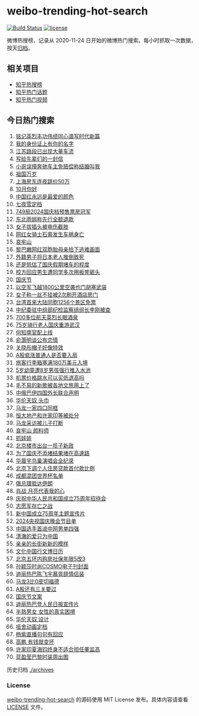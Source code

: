 # weibo-trending-hot-search

[![Build Status](https://github.com/justjavac/weibo-trending-hot-search/workflows/ci/badge.svg?branch=master)](https://github.com/justjavac/weibo-trending-hot-search/actions)
[![license](https://img.shields.io/github/license/justjavac/weibo-trending-hot-search)](https://github.com/justjavac/weibo-trending-hot-search/blob/master/LICENSE)

微博热搜榜，记录从 2020-11-24 日开始的微博热门搜索。每小时抓取一次数据，按天[归档](./archives)。

## 相关项目

- [知乎热搜榜](https://github.com/justjavac/zhihu-trending-top-search)
- [知乎热门话题](https://github.com/justjavac/zhihu-trending-hot-questions)
- [知乎热门视频](https://github.com/justjavac/zhihu-trending-hot-video)

## 今日热门搜索

<!-- BEGIN -->
<!-- 最后更新时间 Tue Oct 01 2024 03:09:51 GMT+0800 (China Standard Time) -->

1. [铭记英烈丰功伟绩同心谱写时代新篇](https://s.weibo.com//weibo?q=%23%E9%93%AD%E8%AE%B0%E8%8B%B1%E7%83%88%E4%B8%B0%E5%8A%9F%E4%BC%9F%E7%BB%A9%E5%90%8C%E5%BF%83%E8%B0%B1%E5%86%99%E6%97%B6%E4%BB%A3%E6%96%B0%E7%AF%87%23&Refer=new_time)
1. [我的身份证上有你的名字](https://s.weibo.com//weibo?q=%23%E6%88%91%E7%9A%84%E8%BA%AB%E4%BB%BD%E8%AF%81%E4%B8%8A%E6%9C%89%E4%BD%A0%E7%9A%84%E5%90%8D%E5%AD%97%23&t=31&band_rank=10&Refer=top)
1. [江苏路段已出现大量车流](https://s.weibo.com//weibo?q=%23%E6%B1%9F%E8%8B%8F%E8%B7%AF%E6%AE%B5%E5%B7%B2%E5%87%BA%E7%8E%B0%E5%A4%A7%E9%87%8F%E8%BD%A6%E6%B5%81%23&t=31&band_rank=35&Refer=top)
1. [写给先辈们的一封信](https://s.weibo.com//weibo?q=%23%E5%86%99%E7%BB%99%E5%85%88%E8%BE%88%E4%BB%AC%E7%9A%84%E4%B8%80%E5%B0%81%E4%BF%A1%23&t=31&band_rank=3&Refer=top)
1. [小哥误撞奔驰车主免赔偿称结婚叫我](https://s.weibo.com//weibo?q=%23%E5%B0%8F%E5%93%A5%E8%AF%AF%E6%92%9E%E5%A5%94%E9%A9%B0%E8%BD%A6%E4%B8%BB%E5%85%8D%E8%B5%94%E5%81%BF%E7%A7%B0%E7%BB%93%E5%A9%9A%E5%8F%AB%E6%88%91%23&t=31&band_rank=1&Refer=top)
1. [祖国万岁](https://s.weibo.com//weibo?q=%23%E7%A5%96%E5%9B%BD%E4%B8%87%E5%B2%81%23&t=31&band_rank=4&Refer=top)
1. [上海房东连夜跳价50万](https://s.weibo.com//weibo?q=%23%E4%B8%8A%E6%B5%B7%E6%88%BF%E4%B8%9C%E8%BF%9E%E5%A4%9C%E8%B7%B3%E4%BB%B750%E4%B8%87%23&t=31&band_rank=4&Refer=top)
1. [10月你好](https://s.weibo.com//weibo?q=%2310%E6%9C%88%E4%BD%A0%E5%A5%BD%23&t=31&band_rank=17&Refer=top)
1. [中国红永远是最爱的颜色](https://s.weibo.com//weibo?q=%23%E4%B8%AD%E5%9B%BD%E7%BA%A2%E6%B0%B8%E8%BF%9C%E6%98%AF%E6%9C%80%E7%88%B1%E7%9A%84%E9%A2%9C%E8%89%B2%23&t=31&band_rank=24&Refer=top)
1. [七夜雪定档](https://s.weibo.com//weibo?q=%23%E4%B8%83%E5%A4%9C%E9%9B%AA%E5%AE%9A%E6%A1%A3%23&t=31&band_rank=8&Refer=top)
1. [749局2024国庆档预售票房冠军](https://s.weibo.com//weibo?q=%23749%E5%B1%802024%E5%9B%BD%E5%BA%86%E6%A1%A3%E9%A2%84%E5%94%AE%E7%A5%A8%E6%88%BF%E5%86%A0%E5%86%9B%23&t=31&band_rank=9&Refer=top)
1. [东北雨姐称先行全额退款](https://s.weibo.com//weibo?q=%23%E4%B8%9C%E5%8C%97%E9%9B%A8%E5%A7%90%E7%A7%B0%E5%85%88%E8%A1%8C%E5%85%A8%E9%A2%9D%E9%80%80%E6%AC%BE%23&t=31&band_rank=19&Refer=top)
1. [女子拔插头被电伤截肢](https://s.weibo.com//weibo?q=%23%E5%A5%B3%E5%AD%90%E6%8B%94%E6%8F%92%E5%A4%B4%E8%A2%AB%E7%94%B5%E4%BC%A4%E6%88%AA%E8%82%A2%23&t=31&band_rank=11&Refer=top)
1. [网红女骑士石膏发生车祸身亡](https://s.weibo.com//weibo?q=%23%E7%BD%91%E7%BA%A2%E5%A5%B3%E9%AA%91%E5%A3%AB%E7%9F%B3%E8%86%8F%E5%8F%91%E7%94%9F%E8%BD%A6%E7%A5%B8%E8%BA%AB%E4%BA%A1%23&t=31&band_rank=13&Refer=top)
1. [哀牢山](https://s.weibo.com//weibo?q=%E5%93%80%E7%89%A2%E5%B1%B1&t=31&band_rank=15&Refer=top)
1. [黎巴嫩网红双胞胎母亲拍下逃难画面](https://s.weibo.com//weibo?q=%23%E9%BB%8E%E5%B7%B4%E5%AB%A9%E7%BD%91%E7%BA%A2%E5%8F%8C%E8%83%9E%E8%83%8E%E6%AF%8D%E4%BA%B2%E6%8B%8D%E4%B8%8B%E9%80%83%E9%9A%BE%E7%94%BB%E9%9D%A2%23&t=31&band_rank=14&Refer=top)
1. [外籍男子将日本老人推倒致死](https://s.weibo.com//weibo?q=%23%E5%A4%96%E7%B1%8D%E7%94%B7%E5%AD%90%E5%B0%86%E6%97%A5%E6%9C%AC%E8%80%81%E4%BA%BA%E6%8E%A8%E5%80%92%E8%87%B4%E6%AD%BB%23&t=31&band_rank=18&Refer=top)
1. [还是低估了国庆假期堵车的程度](https://s.weibo.com//weibo?q=%23%E8%BF%98%E6%98%AF%E4%BD%8E%E4%BC%B0%E4%BA%86%E5%9B%BD%E5%BA%86%E5%81%87%E6%9C%9F%E5%A0%B5%E8%BD%A6%E7%9A%84%E7%A8%8B%E5%BA%A6%23&t=31&band_rank=12&Refer=top)
1. [校方回应男生遭同学多次用板凳砸头](https://s.weibo.com//weibo?q=%23%E6%A0%A1%E6%96%B9%E5%9B%9E%E5%BA%94%E7%94%B7%E7%94%9F%E9%81%AD%E5%90%8C%E5%AD%A6%E5%A4%9A%E6%AC%A1%E7%94%A8%E6%9D%BF%E5%87%B3%E7%A0%B8%E5%A4%B4%23&t=31&band_rank=37&Refer=top)
1. [国庆节](https://s.weibo.com//weibo?q=%E5%9B%BD%E5%BA%86%E8%8A%82&t=31&band_rank=2&Refer=top)
1. [以空军飞越1800公里空袭也门胡塞武装](https://s.weibo.com//weibo?q=%23%E4%BB%A5%E7%A9%BA%E5%86%9B%E9%A3%9E%E8%B6%8A1800%E5%85%AC%E9%87%8C%E7%A9%BA%E8%A2%AD%E4%B9%9F%E9%97%A8%E8%83%A1%E5%A1%9E%E6%AD%A6%E8%A3%85%23&t=31&band_rank=20&Refer=top)
1. [女子称一丝不挂被2次刷开酒店房门](https://s.weibo.com//weibo?q=%23%E5%A5%B3%E5%AD%90%E7%A7%B0%E4%B8%80%E4%B8%9D%E4%B8%8D%E6%8C%82%E8%A2%AB2%E6%AC%A1%E5%88%B7%E5%BC%80%E9%85%92%E5%BA%97%E6%88%BF%E9%97%A8%23&t=31&band_rank=21&Refer=top)
1. [台湾首来大陆同胞1256个景区免票](https://s.weibo.com//weibo?q=%23%E5%8F%B0%E6%B9%BE%E9%A6%96%E6%9D%A5%E5%A4%A7%E9%99%86%E5%90%8C%E8%83%9E1256%E4%B8%AA%E6%99%AF%E5%8C%BA%E5%85%8D%E7%A5%A8%23&t=31&band_rank=27&Refer=top)
1. [中纪委驻中组部纪检监察组组长李刚被查](https://s.weibo.com//weibo?q=%23%E4%B8%AD%E7%BA%AA%E5%A7%94%E9%A9%BB%E4%B8%AD%E7%BB%84%E9%83%A8%E7%BA%AA%E6%A3%80%E7%9B%91%E5%AF%9F%E7%BB%84%E7%BB%84%E9%95%BF%E6%9D%8E%E5%88%9A%E8%A2%AB%E6%9F%A5%23&t=31&band_rank=25&Refer=top)
1. [700多位航天英烈长眠酒泉](https://s.weibo.com//weibo?q=%23700%E5%A4%9A%E4%BD%8D%E8%88%AA%E5%A4%A9%E8%8B%B1%E7%83%88%E9%95%BF%E7%9C%A0%E9%85%92%E6%B3%89%23&t=31&band_rank=6&Refer=top)
1. [75岁骑行老人国庆重游武汉](https://s.weibo.com//weibo?q=%2375%E5%B2%81%E9%AA%91%E8%A1%8C%E8%80%81%E4%BA%BA%E5%9B%BD%E5%BA%86%E9%87%8D%E6%B8%B8%E6%AD%A6%E6%B1%89%23&t=31&band_rank=30&Refer=top)
1. [何知南官配上线](https://s.weibo.com//weibo?q=%E4%BD%95%E7%9F%A5%E5%8D%97%E5%AE%98%E9%85%8D%E4%B8%8A%E7%BA%BF&t=31&band_rank=20&Refer=top)
1. [俞灏明谈公布恋情](https://s.weibo.com//weibo?q=%23%E4%BF%9E%E7%81%8F%E6%98%8E%E8%B0%88%E5%85%AC%E5%B8%83%E6%81%8B%E6%83%85%23&t=31&band_rank=36&Refer=top)
1. [关晓彤帽子好像特效](https://s.weibo.com//weibo?q=%E5%85%B3%E6%99%93%E5%BD%A4%E5%B8%BD%E5%AD%90%E5%A5%BD%E5%83%8F%E7%89%B9%E6%95%88&t=31&band_rank=28&Refer=top)
1. [A股疯涨普通人是否要入局](https://s.weibo.com//weibo?q=%23A%E8%82%A1%E7%96%AF%E6%B6%A8%E6%99%AE%E9%80%9A%E4%BA%BA%E6%98%AF%E5%90%A6%E8%A6%81%E5%85%A5%E5%B1%80%23&t=31&band_rank=19&Refer=top)
1. [旅客行李箱塞满180万美元入境](https://s.weibo.com//weibo?q=%23%E6%97%85%E5%AE%A2%E8%A1%8C%E6%9D%8E%E7%AE%B1%E5%A1%9E%E6%BB%A1180%E4%B8%87%E7%BE%8E%E5%85%83%E5%85%A5%E5%A2%83%23&t=31&band_rank=31&Refer=top)
1. [5岁幼童遭8岁男孩强行推入水池](https://s.weibo.com//weibo?q=%235%E5%B2%81%E5%B9%BC%E7%AB%A5%E9%81%AD8%E5%B2%81%E7%94%B7%E5%AD%A9%E5%BC%BA%E8%A1%8C%E6%8E%A8%E5%85%A5%E6%B0%B4%E6%B1%A0%23&t=31&band_rank=26&Refer=top)
1. [机票价格跳水可以买低退高吗](https://s.weibo.com//weibo?q=%23%E6%9C%BA%E7%A5%A8%E4%BB%B7%E6%A0%BC%E8%B7%B3%E6%B0%B4%E5%8F%AF%E4%BB%A5%E4%B9%B0%E4%BD%8E%E9%80%80%E9%AB%98%E5%90%97%23&t=31&band_rank=31&Refer=top)
1. [毛不易的新歌被各地文旅用上了](https://s.weibo.com//weibo?q=%E6%AF%9B%E4%B8%8D%E6%98%93%E7%9A%84%E6%96%B0%E6%AD%8C%E8%A2%AB%E5%90%84%E5%9C%B0%E6%96%87%E6%97%85%E7%94%A8%E4%B8%8A%E4%BA%86&t=31&band_rank=27&Refer=top)
1. [中俄巴伊四国外长联合声明](https://s.weibo.com//weibo?q=%23%E4%B8%AD%E4%BF%84%E5%B7%B4%E4%BC%8A%E5%9B%9B%E5%9B%BD%E5%A4%96%E9%95%BF%E8%81%94%E5%90%88%E5%A3%B0%E6%98%8E%23&t=31&band_rank=42&Refer=top)
1. [华伦天奴 头巾](https://s.weibo.com//weibo?q=%E5%8D%8E%E4%BC%A6%E5%A4%A9%E5%A5%B4%20%E5%A4%B4%E5%B7%BE&t=31&band_rank=45&Refer=top)
1. [马龙一家四口同框](https://s.weibo.com//weibo?q=%23%E9%A9%AC%E9%BE%99%E4%B8%80%E5%AE%B6%E5%9B%9B%E5%8F%A3%E5%90%8C%E6%A1%86%23&t=31&band_rank=22&Refer=top)
1. [恒大地产和许家印等被处分](https://s.weibo.com//weibo?q=%23%E6%81%92%E5%A4%A7%E5%9C%B0%E4%BA%A7%E5%92%8C%E8%AE%B8%E5%AE%B6%E5%8D%B0%E7%AD%89%E8%A2%AB%E5%A4%84%E5%88%86%23&t=31&band_rank=16&Refer=top)
1. [马龙采访被儿子打断](https://s.weibo.com//weibo?q=%23%E9%A9%AC%E9%BE%99%E9%87%87%E8%AE%BF%E8%A2%AB%E5%84%BF%E5%AD%90%E6%89%93%E6%96%AD%23&t=31&band_rank=5&Refer=top)
1. [哀牢山 颜料师](https://s.weibo.com//weibo?q=%E5%93%80%E7%89%A2%E5%B1%B1%20%E9%A2%9C%E6%96%99%E5%B8%88&t=31&band_rank=33&Refer=top)
1. [抓娃娃](https://s.weibo.com//weibo?q=%E6%8A%93%E5%A8%83%E5%A8%83&t=31&band_rank=50&Refer=top)
1. [北京楼市出台一揽子新政](https://s.weibo.com//weibo?q=%23%E5%8C%97%E4%BA%AC%E6%A5%BC%E5%B8%82%E5%87%BA%E5%8F%B0%E4%B8%80%E6%8F%BD%E5%AD%90%E6%96%B0%E6%94%BF%23&t=31&band_rank=7&Refer=top)
1. [为了国庆不添堵结果堵在高速路](https://s.weibo.com//weibo?q=%23%E4%B8%BA%E4%BA%86%E5%9B%BD%E5%BA%86%E4%B8%8D%E6%B7%BB%E5%A0%B5%E7%BB%93%E6%9E%9C%E5%A0%B5%E5%9C%A8%E9%AB%98%E9%80%9F%E8%B7%AF%23&t=31&band_rank=23&Refer=top)
1. [华晨宇鸟巢演唱会全纪录](https://s.weibo.com//weibo?q=%23%E5%8D%8E%E6%99%A8%E5%AE%87%E9%B8%9F%E5%B7%A2%E6%BC%94%E5%94%B1%E4%BC%9A%E5%85%A8%E7%BA%AA%E5%BD%95%23&t=31&band_rank=26&Refer=top)
1. [北京下调个人住房贷款首付款比例](https://s.weibo.com//weibo?q=%23%E5%8C%97%E4%BA%AC%E4%B8%8B%E8%B0%83%E4%B8%AA%E4%BA%BA%E4%BD%8F%E6%88%BF%E8%B4%B7%E6%AC%BE%E9%A6%96%E4%BB%98%E6%AC%BE%E6%AF%94%E4%BE%8B%23&t=31&band_rank=17&Refer=top)
1. [成都混团世界杯名单](https://s.weibo.com//weibo?q=%23%E6%88%90%E9%83%BD%E6%B7%B7%E5%9B%A2%E4%B8%96%E7%95%8C%E6%9D%AF%E5%90%8D%E5%8D%95%23&t=31&band_rank=40&Refer=top)
1. [俄总理抵达伊朗](https://s.weibo.com//weibo?q=%23%E4%BF%84%E6%80%BB%E7%90%86%E6%8A%B5%E8%BE%BE%E4%BC%8A%E6%9C%97%23&t=31&band_rank=39&Refer=top)
1. [肖战 月亮代表我的心](https://s.weibo.com//weibo?q=%E8%82%96%E6%88%98%20%E6%9C%88%E4%BA%AE%E4%BB%A3%E8%A1%A8%E6%88%91%E7%9A%84%E5%BF%83&t=31&band_rank=43&Refer=top)
1. [庆祝中华人民共和国成立75周年招待会](https://s.weibo.com//weibo?q=%23%E5%BA%86%E7%A5%9D%E4%B8%AD%E5%8D%8E%E4%BA%BA%E6%B0%91%E5%85%B1%E5%92%8C%E5%9B%BD%E6%88%90%E7%AB%8B75%E5%91%A8%E5%B9%B4%E6%8B%9B%E5%BE%85%E4%BC%9A%23&t=31&band_rank=38&Refer=top)
1. [志愿军存亡之战](https://s.weibo.com//weibo?q=%E5%BF%97%E6%84%BF%E5%86%9B%E5%AD%98%E4%BA%A1%E4%B9%8B%E6%88%98&t=31&band_rank=50&Refer=top)
1. [新中国成立75周年主题宣传片](https://s.weibo.com//weibo?q=%23%E6%96%B0%E4%B8%AD%E5%9B%BD%E6%88%90%E7%AB%8B75%E5%91%A8%E5%B9%B4%E4%B8%BB%E9%A2%98%E5%AE%A3%E4%BC%A0%E7%89%87%23&t=31&band_rank=33&Refer=top)
1. [2024央视国庆晚会节目单](https://s.weibo.com//weibo?q=%232024%E5%A4%AE%E8%A7%86%E5%9B%BD%E5%BA%86%E6%99%9A%E4%BC%9A%E8%8A%82%E7%9B%AE%E5%8D%95%23&t=31&band_rank=34&Refer=top)
1. [中国选手首进中网男单四强](https://s.weibo.com//weibo?q=%23%E4%B8%AD%E5%9B%BD%E9%80%89%E6%89%8B%E9%A6%96%E8%BF%9B%E4%B8%AD%E7%BD%91%E7%94%B7%E5%8D%95%E5%9B%9B%E5%BC%BA%23&t=31&band_rank=41&Refer=top)
1. [清澈的爱只为中国](https://s.weibo.com//weibo?q=%23%E6%B8%85%E6%BE%88%E7%9A%84%E7%88%B1%E5%8F%AA%E4%B8%BA%E4%B8%AD%E5%9B%BD%23&Refer=new_time)
1. [亲亲的长街新新的模样](https://s.weibo.com//weibo?q=%23%E4%BA%B2%E4%BA%B2%E7%9A%84%E9%95%BF%E8%A1%97%E6%96%B0%E6%96%B0%E7%9A%84%E6%A8%A1%E6%A0%B7%23&t=31&band_rank=3&Refer=top)
1. [文化中国行文博日历](https://s.weibo.com//weibo?q=%23%E6%96%87%E5%8C%96%E4%B8%AD%E5%9B%BD%E8%A1%8C%E6%96%87%E5%8D%9A%E6%97%A5%E5%8E%86%23&t=31&band_rank=10&Refer=top)
1. [北京五环内购房社保年限5改3](https://s.weibo.com//weibo?q=%23%E5%8C%97%E4%BA%AC%E4%BA%94%E7%8E%AF%E5%86%85%E8%B4%AD%E6%88%BF%E7%A4%BE%E4%BF%9D%E5%B9%B4%E9%99%905%E6%94%B93%23&t=31&band_rank=49&Refer=top)
1. [孙颖莎时尚COSMO电子刊封面](https://s.weibo.com//weibo?q=%23%E5%AD%99%E9%A2%96%E8%8E%8E%E6%97%B6%E5%B0%9ACOSMO%E7%94%B5%E5%AD%90%E5%88%8A%E5%B0%81%E9%9D%A2%23&t=31&band_rank=32&Refer=top)
1. [迪丽热巴陈飞宇慕胥辞情侣装](https://s.weibo.com//weibo?q=%23%E8%BF%AA%E4%B8%BD%E7%83%AD%E5%B7%B4%E9%99%88%E9%A3%9E%E5%AE%87%E6%85%95%E8%83%A5%E8%BE%9E%E6%83%85%E4%BE%A3%E8%A3%85%23&t=31&band_rank=29&Refer=top)
1. [马龙3比0皮切福德](https://s.weibo.com//weibo?q=%23%E9%A9%AC%E9%BE%993%E6%AF%940%E7%9A%AE%E5%88%87%E7%A6%8F%E5%BE%B7%23&t=31&band_rank=44&Refer=top)
1. [A股还有三关要过](https://s.weibo.com//weibo?q=%23A%E8%82%A1%E8%BF%98%E6%9C%89%E4%B8%89%E5%85%B3%E8%A6%81%E8%BF%87%23&t=31&band_rank=30&Refer=top)
1. [国庆节文案](https://s.weibo.com//weibo?q=%E5%9B%BD%E5%BA%86%E8%8A%82%E6%96%87%E6%A1%88&t=31&band_rank=46&Refer=top)
1. [迪丽热巴登人民日报宣传片](https://s.weibo.com//weibo?q=%23%E8%BF%AA%E4%B8%BD%E7%83%AD%E5%B7%B4%E7%99%BB%E4%BA%BA%E6%B0%91%E6%97%A5%E6%8A%A5%E5%AE%A3%E4%BC%A0%E7%89%87%23&t=31&band_rank=48&Refer=top)
1. [半熟男女 女性的真实困境](https://s.weibo.com//weibo?q=%E5%8D%8A%E7%86%9F%E7%94%B7%E5%A5%B3%20%E5%A5%B3%E6%80%A7%E7%9A%84%E7%9C%9F%E5%AE%9E%E5%9B%B0%E5%A2%83&t=31&band_rank=34&Refer=top)
1. [华伦天奴 设计](https://s.weibo.com//weibo?q=%E5%8D%8E%E4%BC%A6%E5%A4%A9%E5%A5%B4%20%E8%AE%BE%E8%AE%A1&t=31&band_rank=35&Refer=top)
1. [哑舍动画定档](https://s.weibo.com//weibo?q=%23%E5%93%91%E8%88%8D%E5%8A%A8%E7%94%BB%E5%AE%9A%E6%A1%A3%23&t=31&band_rank=39&Refer=top)
1. [杨紫直播句句有回应](https://s.weibo.com//weibo?q=%E6%9D%A8%E7%B4%AB%E7%9B%B4%E6%92%AD%E5%8F%A5%E5%8F%A5%E6%9C%89%E5%9B%9E%E5%BA%94&t=31&band_rank=42&Refer=top)
1. [高鹏 有钱就变坏](https://s.weibo.com//weibo?q=%E9%AB%98%E9%B9%8F%20%E6%9C%89%E9%92%B1%E5%B0%B1%E5%8F%98%E5%9D%8F&t=31&band_rank=47&Refer=top)
1. [许家印夏海钧终身不适合担任董监高](https://s.weibo.com//weibo?q=%23%E8%AE%B8%E5%AE%B6%E5%8D%B0%E5%A4%8F%E6%B5%B7%E9%92%A7%E7%BB%88%E8%BA%AB%E4%B8%8D%E9%80%82%E5%90%88%E6%8B%85%E4%BB%BB%E8%91%A3%E7%9B%91%E9%AB%98%23&t=31&band_rank=48&Refer=top)
1. [蓝盈莹巴黎时装周出图](https://s.weibo.com//weibo?q=%E8%93%9D%E7%9B%88%E8%8E%B9%E5%B7%B4%E9%BB%8E%E6%97%B6%E8%A3%85%E5%91%A8%E5%87%BA%E5%9B%BE&t=31&band_rank=50&Refer=top)

<!-- END -->

历史归档 [./archives](./archives)

### License

[weibo-trending-hot-search](https://github.com/justjavac/weibo-trending-hot-search) 的源码使用 MIT License
发布。具体内容请查看 [LICENSE](./LICENSE) 文件。
